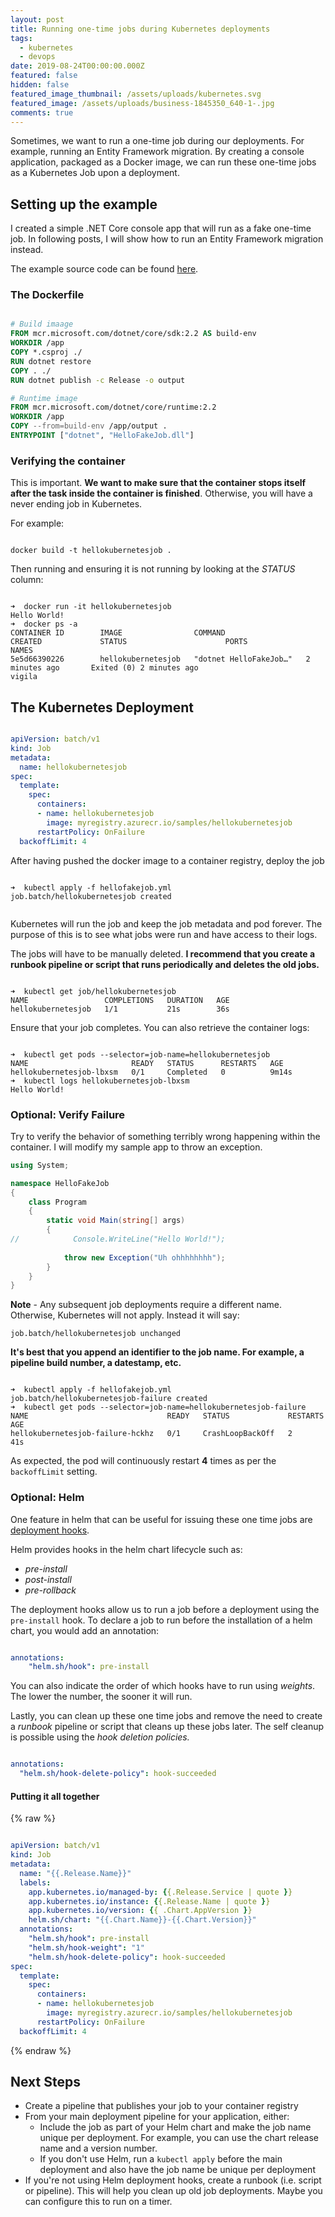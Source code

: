 ```yaml
---
layout: post
title: Running one-time jobs during Kubernetes deployments
tags:
  - kubernetes
  - devops
date: 2019-08-24T00:00:00.000Z
featured: false
hidden: false
featured_image_thumbnail: /assets/uploads/kubernetes.svg
featured_image: /assets/uploads/business-1845350_640-1-.jpg
comments: true
---
```


Sometimes, we want to run a one-time job during our deployments. For example, running an Entity Framework migration. By creating a console application, packaged as a Docker image, we can run these one-time jobs as a Kubernetes Job upon a deployment.

<!--more-->

## Setting up the example

I created a simple .NET Core console app that will run as a fake one-time job. In following posts, I will show how to run an Entity Framework migration instead.

The example source code can be found [here](https://github.com/fgauna12/KubernetesOneTimeJob).

### The Dockerfile

``` dockerfile

# Build imaage
FROM mcr.microsoft.com/dotnet/core/sdk:2.2 AS build-env
WORKDIR /app
COPY *.csproj ./
RUN dotnet restore
COPY . ./
RUN dotnet publish -c Release -o output

# Runtime image
FROM mcr.microsoft.com/dotnet/core/runtime:2.2
WORKDIR /app
COPY --from=build-env /app/output .
ENTRYPOINT ["dotnet", "HelloFakeJob.dll"]

```


### Verifying the container

This is important. **We want to make sure that the container stops itself after the task inside the container is finished**. Otherwise, you will have a never ending job in Kubernetes.

For example: 

``` console

docker build -t hellokubernetesjob .

```

Then running and ensuring it is not running by looking at the _STATUS_ column:

``` console

➜  docker run -it hellokubernetesjob
Hello World!
➜  docker ps -a
CONTAINER ID        IMAGE                COMMAND                  CREATED             STATUS                      PORTS               NAMES
5e5d66390226        hellokubernetesjob   "dotnet HelloFakeJob…"   2 minutes ago       Exited (0) 2 minutes ago                        vigila
```

## The Kubernetes Deployment

``` yaml

apiVersion: batch/v1
kind: Job
metadata:
  name: hellokubernetesjob
spec:
  template:
    spec:
      containers:
      - name: hellokubernetesjob
        image: myregistry.azurecr.io/samples/hellokubernetesjob
      restartPolicy: OnFailure
  backoffLimit: 4

```

After having pushed the docker image to a container registry, deploy the job

``` console

➜  kubectl apply -f hellofakejob.yml
job.batch/hellokubernetesjob created


``` 

Kubernetes will run the job and keep the job metadata and pod forever. The purpose of this is to see what jobs were run and have access to their logs. 

The jobs will have to be manually deleted. **I recommend that you create a runbook pipeline or script that runs periodically and deletes the old jobs.**


``` console

➜  kubectl get job/hellokubernetesjob
NAME                 COMPLETIONS   DURATION   AGE
hellokubernetesjob   1/1           21s        36s

```

Ensure that your job completes. You can also retrieve the container logs:

``` console

➜  kubectl get pods --selector=job-name=hellokubernetesjob
NAME                       READY   STATUS      RESTARTS   AGE
hellokubernetesjob-lbxsm   0/1     Completed   0          9m14s
➜  kubectl logs hellokubernetesjob-lbxsm                  
Hello World!

```

### Optional: Verify Failure

Try to verify the behavior of something terribly wrong happening within the container. I will modify my sample app to throw an exception.

``` csharp
using System;

namespace HelloFakeJob
{
    class Program
    {
        static void Main(string[] args)
        {
//            Console.WriteLine("Hello World!");
            
            throw new Exception("Uh ohhhhhhhh");
        }
    }
}
```

**Note** - Any subsequent job deployments require a different name. Otherwise, Kubernetes will not apply. Instead it will say:

`job.batch/hellokubernetesjob unchanged`

**It's best that you append an identifier to the job name. For example, a pipeline build number, a datestamp, etc.**

``` console

➜  kubectl apply -f hellofakejob.yml                         
job.batch/hellokubernetesjob-failure created
➜  kubectl get pods --selector=job-name=hellokubernetesjob-failure
NAME                               READY   STATUS             RESTARTS   AGE
hellokubernetesjob-failure-hckhz   0/1     CrashLoopBackOff   2          41s

```

As expected, the pod will continuously restart **4** times as per the `backoffLimit` setting.

### Optional: Helm

One feature in helm that can be useful for issuing these one time jobs are [deployment hooks](https://github.com/helm/helm/blob/master/docs/charts_hooks.md).

Helm provides hooks in the helm chart lifecycle such as: 
- _pre-install_
- _post-install_
- _pre-rollback_

The deployment hooks allow us to run a job before a deployment using the `pre-install` hook. 
To declare a job to run before the installation of a helm chart, you would add an annotation:

``` yaml

annotations:
    "helm.sh/hook": pre-install

```

You can also indicate the order of which hooks have to run using _weights_.
The lower the number, the sooner it will run.

Lastly, you can clean up these one time jobs and remove the need to create a *runbook* pipeline or script that cleans up these jobs later. 
The self cleanup is possible using the _hook deletion policies._

``` yaml

annotations:
  "helm.sh/hook-delete-policy": hook-succeeded

```

#### Putting it all together

{% raw %}

``` yaml

apiVersion: batch/v1
kind: Job
metadata:
  name: "{{.Release.Name}}"
  labels:
    app.kubernetes.io/managed-by: {{.Release.Service | quote }}
    app.kubernetes.io/instance: {{.Release.Name | quote }}
    app.kubernetes.io/version: {{ .Chart.AppVersion }}
    helm.sh/chart: "{{.Chart.Name}}-{{.Chart.Version}}"
  annotations:
    "helm.sh/hook": pre-install
    "helm.sh/hook-weight": "1"
    "helm.sh/hook-delete-policy": hook-succeeded
spec:
  template:
    spec:
      containers:
      - name: hellokubernetesjob
        image: myregistry.azurecr.io/samples/hellokubernetesjob
      restartPolicy: OnFailure
  backoffLimit: 4

```

{% endraw %}

## Next Steps

- Create a pipeline that publishes your job to your container registry
- From your main deployment pipeline for your application, either: 
   - Include the job as part of your Helm chart and make the job name unique per deployment. For example, you can use the chart release name and a version number.
   - If you don't use Helm, run a `kubectl apply` before the main deployment and also have the job name be unique per deployment
- If you're not using Helm deployment hooks, create a runbook (i.e. script or pipeline). This will help you clean up old job deployments. Maybe you can configure this to run on a timer.


